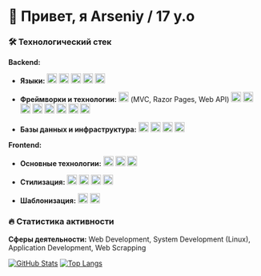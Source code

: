 # 👋 Привет, я Arseniy / 17 y.o

### 🛠️ Технологический стек

**Backend:**
- **Языки:** 
  <img src="https://img.shields.io/badge/C%23-239120?logo=c-sharp&logoColor=white" height="20">
  <img src="https://img.shields.io/badge/PHP-777BB4?logo=php&logoColor=white" height="20">
  <img src="https://img.shields.io/badge/C%2B%2B-00599C?logo=c%2B%2B&logoColor=white" height="20">
  <img src="https://img.shields.io/badge/Python-3776AB?logo=python&logoColor=white" height="20">
  <img src="https://img.shields.io/badge/GNU%20Bash-4EAA25?logo=gnu-bash&logoColor=white" height="20">

- **Фреймворки и технологии:** 
  <img src="https://img.shields.io/badge/.NET-512BD4?logo=.net&logoColor=white" height="20"> (MVC, Razor Pages, Web API)
  <img src="https://img.shields.io/badge/EF_Core-512BD4?logo=.net&logoColor=white" height="20">
  <img src="https://img.shields.io/badge/REST_API-FF6C37?logo=postman&logoColor=white" height="20">
  <img src="https://img.shields.io/badge/Symfony-000000?logo=symfony&logoColor=white" height="20">
  <img src="https://img.shields.io/badge/Doctrine-000000?logo=doctrine&logoColor=white" height="20">
  <img src="https://img.shields.io/badge/Qt-41CD52?logo=qt&logoColor=white" height="20">
  <img src="https://img.shields.io/badge/CMake-064F8C?logo=cmake&logoColor=white" height="20">
  <img src="https://img.shields.io/badge/ODB-000000?logo=odb&logoColor=white" height="20">
  <img src="https://img.shields.io/badge/BeautifulSoup4-000000?logo=python&logoColor=white" height="20">

- **Базы данных и инфраструктура:** 
  <img src="https://img.shields.io/badge/PostgreSQL-4169E1?logo=postgresql&logoColor=white" height="20">
  <img src="https://img.shields.io/badge/Docker-2496ED?logo=docker&logoColor=white" height="20">
  <img src="https://img.shields.io/badge/Nginx-009639?logo=nginx&logoColor=white" height="20">
  <img src="https://img.shields.io/badge/Linux-FCC624?logo=linux&logoColor=black" height="20">

**Frontend:**
- **Основные технологии:**
  <img src="https://img.shields.io/badge/JavaScript-F7DF1E?logo=javascript&logoColor=black" height="20">
  <img src="https://img.shields.io/badge/TypeScript-3178C6?logo=typescript&logoColor=white" height="20">
  <img src="https://img.shields.io/badge/React-61DAFB?logo=react&logoColor=black" height="20">

- **Стилизация:**
  <img src="https://img.shields.io/badge/HTML5-E34F26?logo=html5&logoColor=white" height="20">
  <img src="https://img.shields.io/badge/CSS3-1572B6?logo=css3&logoColor=white" height="20">
  <img src="https://img.shields.io/badge/Tailwind_CSS-06B6D4?logo=tailwind-css&logoColor=white" height="20">
  <img src="https://img.shields.io/badge/Bootstrap-7952B3?logo=bootstrap&logoColor=white" height="20">

- **Шаблонизация:**
  <img src="https://img.shields.io/badge/Twig-000000?logo=twig&logoColor=white" height="20">
  <img src="https://img.shields.io/badge/Razor-512BD4?logo=.net&logoColor=white" height="20">

### 🔥 Статистика активности

**Сферы деятельности:** Web Development, System Development (Linux), Application Development, Web Scrapping

[![GitHub Stats](https://github-readme-stats.vercel.app/api?username=senyich&show_icons=true&theme=radical)](https://github.com/senyich)
[![Top Langs](https://github-readme-stats.vercel.app/api/top-langs/?username=senyich&layout=compact&theme=radical)](https://github.com/senyich)